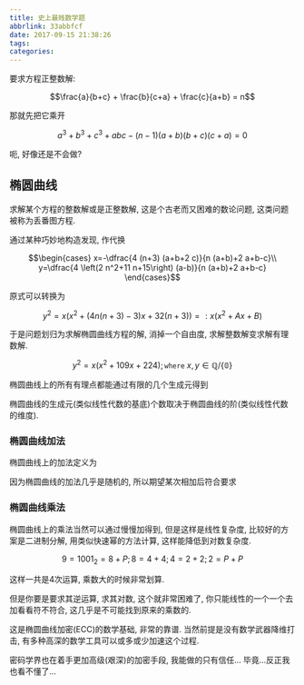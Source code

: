 ```yaml
---
title: 史上最贱数学题
abbrlink: 33abbfcf
date: 2017-09-15 21:38:26
tags:
categories:
---
```


要求方程正整数解:

$$\frac{a}{b+c} + \frac{b}{c+a} + \frac{c}{a+b} = n$$

那就先把它乘开

$$a^3 + b^3 + c^3 + abc - (n-1)(a+b)(b+c)(c+a) = 0$$

呃, 好像还是不会做?

<!--more-->

## 椭圆曲线

求解某个方程的整数解或是正整数解, 这是个古老而又困难的数论问题, 这类问题被称为丢番图方程.



通过某种巧妙地构造发现, 作代换

$$\begin{cases}
x=-\dfrac{4 (n+3) (a+b+2 c)}{n (a+b)+2 a+b-c}\\
y=\dfrac{4 \left(2 n^2+11 n+15\right) (a-b)}{n (a+b)+2 a+b-c}
\end{cases}$$

原式可以转换为

$$y^2 = x \bigl(x^2 + (4n(n+3)-3)x + 32(n+3)\bigr) =: x(x^2 + Ax + B)$$

于是问题划归为求解椭圆曲线方程的解, 消掉一个自由度, 求解整数解变求解有理数解.

$$y^2=x \left(x^2+109 x+224\right);\mathtt{where}\ x,y\in\mathbb{Q/\{0\}}$$

椭圆曲线上的所有有理点都能通过有限的几个生成元得到

椭圆曲线的生成元(类似线性代数的基底)个数取决于椭圆曲线的阶(类似线性代数的维度).

### 椭圆曲线加法

椭圆曲线上的加法定义为

因为椭圆曲线的加法几乎是随机的, 所以期望某次相加后符合要求

### 椭圆曲线乘法

椭圆曲线上的乘法当然可以通过慢慢加得到, 但是这样是线性复杂度, 比较好的方案是二进制分解, 用类似快速幂的方法计算, 这样能降低到对数复杂度.

$$9=1001_2=8+P;8=4+4;4=2+2;2=P+P$$

这样一共是4次运算, 乘数大的时候非常划算.

但是你要是要求其逆运算, 求其对数, 这个就非常困难了, 你只能线性的一个一个去加看看符不符合, 这几乎是不可能找到原来的乘数的. 

这是椭圆曲线加密(ECC)的数学基础, 非常的靠谱. 当然前提是没有数学武器降维打击, 有多种高深的数学工具可以或多或少加速这个过程. 

密码学界也在着手更加高级(艰深)的加密手段, 我能做的只有信任... 毕竟...反正我也看不懂了...

